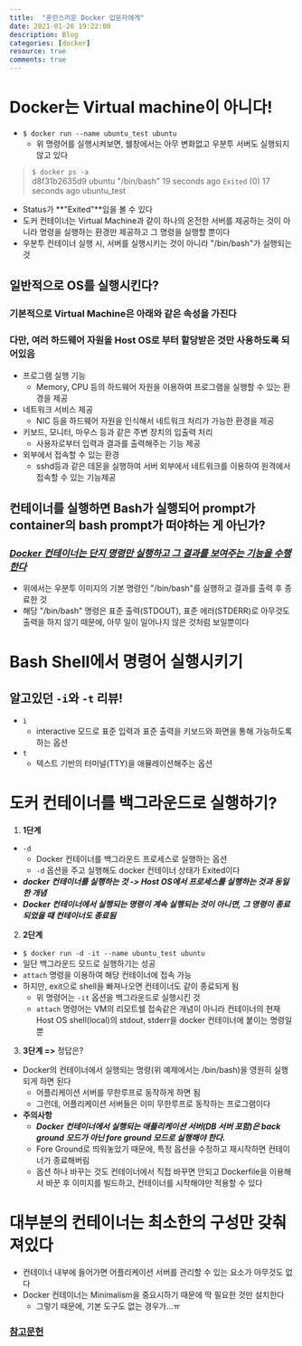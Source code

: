 ```yaml
---
title:  "혼란스러운 Docker 입문자에게"
date: 2021-01-26 19:22:00
description: Blog
categories: [docker]
resource: true
comments: true
---
```


# Docker는 Virtual machine이 아니다!
- `$ docker run --name ubuntu_test ubuntu`
  - 위 명령어를 실행시켜보면, 쉘창에서는 아무 변화없고 우분투 서버도 실행되지 않고 있다
> `$ docker ps -a` <br/>
d8f31b2635d9    ubuntu    "/bin/bash"   19 seconds ago  `Exited` (0) 17 seconds ago   ubuntu_test
  - Status가 **"Exited"**임을 볼 수 있다
- 도커 컨테이너는 Virtual Machine과 같이 하나의 온전한 서버를 제공하는 것이 아니라 명령을 실행하는 환경만 제공하고 그 명령을 실행할 뿐이다
- 우분투 컨테이너 실행 시, 서버를 실행시키는 것이 아니라 "/bin/bash"가 실행되는 것
  
## 일반적으로 OS를 실행시킨다?
### 기본적으로 Virtual Machine은 아래와 같은 속성을 가진다
### 다만, 여러 하드웨어 자원을 Host OS로 부터 할당받은 것만 사용하도록 되어있음
- 프로그램 실행 기능
  - Memory, CPU 등의 하드웨어 자원을 이용하여 프로그램을 실행할 수 있는 환경을 제공
- 네트워크 서비스 제공
  - NIC 등을 하드웨어 자원을 인식해서 네트워크 처리가 가능한 환경을 제공
- 키보드, 모니터, 마우스 등과 같은 주변 장치의 입출력 처리
  - 사용자로부터 입력과 결과를 출력해주는 기능 제공
- 외부에서 접속할 수 있는 환경
  - sshd등과 같은 데몬을 실행하여 서버 외부에서 네트워크를 이용하여 원격에서 접속할 수 있는 기능제공

## 컨테이너를 실행하면 Bash가 실행되어 prompt가 container의 bash prompt가 떠야하는 게 아닌가?
### ***<U>Docker 컨테이너는 단지 명령만 실행하고 그 결과를 보여주는 기능을 수행한다</U>***
- 위에서는 우분투 이미지의 기본 명령인 "/bin/bash"를 실행하고 결과를 출력 후 종료한 것
- 해당 "/bin/bash" 명령은 표준 출력(STDOUT), 표준 에러(STDERR)로 아무것도 출력을 하지 않기 때문에, 아무 일이 일어나지 않은 것처럼 보일뿐이다

# Bash Shell에서 명령어 실행시키기
## 알고있던 `-i`와 `-t` 리뷰!
- `i` 
  - interactive 모드로 표준 입력과 표준 출력을 키보드와 화면을 통해 가능하도록 하는 옵션
- `t`
  - 텍스트 기반의 터미널(TTY)을 애뮬레이션해주는 옵션

# 도커 컨테이너를 백그라운드로 실행하기?
1. **1단계**
- `-d`
  - Docker 컨테이너를 백그라운드 프로세스로 실행하는 옵션
  - `-d` 옵션을 주고 실행해도 docker 컨테이너 상태가 Exited이다
- ***docker 컨테이너를 실행하는 것 -> Host OS에서 프로세스를 실행하는 것과 동일한 개념***
- ***Docker 컨테이너에서 실행되는 명령이 계속 실행되는 것이 아니면, 그 명령이 종료되었을 때 컨테이너도 종료됨***

2. **2단계**
- `$ docker run -d -it --name ubuntu_test ubuntu`
- 일단 백그라운드 모드로 실행하기는 성공
- `attach` 명령을 이용하여 해당 컨테이너에 접속 가능
- 하지만, exit으로 shell을 빠져나오면 컨테이너도 같이 종료되게 됨
  - 위 명령어는 `-it` 옵션을 백그라운드로 실행시킨 것
  - `attach` 명령어는 VM의 리모트쉘 접속같은 개념이 아니라 컨테이너의 현재 Host OS shell(local)의 stdout, stderr을 docker 컨테이너에 붙이는 명령일 뿐

3. **3단계 =>** 정답은?
- Docker의 컨테이너에서 실행되는 명령(위 예제에서는 /bin/bash)을 영원히 실행되게 하면 된다
  - 어플리케이션 서버를 무한루프로 동작하게 하면 됨
  - 그런데, 어플리케이션 서버들은 이미 무한루프로 동작하는 프로그램이다
- **주의사항**
  - ***Docker 컨테이너에서 실행되는 애플리케이션 서버(DB 서버 포함)은 back ground 모드가 아닌 fore ground 모드로 실행해야 한다.***
  - Fore Ground로 띄워놓았기 때문에, 특정 옵션을 수정하고 재시작하면 컨테이너가 종료해버림
  - 옵션 하나 바꾸는 것도 컨테이너에서 직접 바꾸면 안되고 Dockerfile을 이용해서 바꾼 후 이미지를 빌드하고, 컨테이너를 시작해야만 적용할 수 있다

# 대부분의 컨테이너는 최소한의 구성만 갖춰져있다
- 컨테이너 내부에 들어가면 어플리케이션 서버를 관리할 수 있는 요소가 아무것도 없다
- Docker 컨테이너는 Minimalism을 중요시하기 때문에 딱 필요한 것만 설치한다
  - 그렇기 때문에, 기본 도구도 없는 경우가...ㅠ
  
### [참고문헌](https://www.popit.kr/%EA%B0%9C%EB%B0%9C%EC%9E%90%EA%B0%80-%EC%B2%98%EC%9D%8C-docker-%EC%A0%91%ED%95%A0%EB%95%8C-%EC%98%A4%EB%8A%94-%EB%A9%98%EB%B6%95-%EB%AA%87%EA%B0%80%EC%A7%80/)

